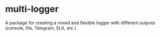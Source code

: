 # multi-logger
A package for creating a mixed and flexible logger with different outputs (console, file, Telegram, ELK, etc.)
